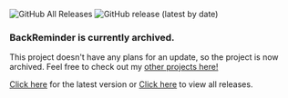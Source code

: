 <img alt="GitHub All Releases" src="https://img.shields.io/github/downloads/heyitsrobert/BackReminder/total?style=for-the-badge"> <img alt="GitHub release (latest by date)" src="https://img.shields.io/github/v/release/heyitsrobert/BackReminder?style=for-the-badge">

### BackReminder is currently archived.
This project doesn't have any plans for an update, so the project is now archived.
Feel free to check out my [other projects here!](https://www.github.com/heyitsrobert)

[Click here](https://github.com/heyitsrobert/BackReminder/releases/download/v1.2/BackReminder-v1.2-Installer.exe) for the latest version or [Click here](https://github.com/heyitsrobert/BackReminder/releases) to view all releases.
